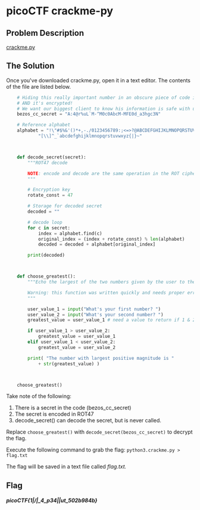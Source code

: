 # picoCTF crackme-py

## Problem Description
[crackme.py](https://mercury.picoctf.net/static/db4b9e7a2862c320aa6b40e3551406bd/crackme.py)

## The Solution
Once you've downloaded crackme.py, open it in a text editor. The contents of the file are listed below.
```python
    # Hiding this really important number in an obscure piece of code is brilliant!
    # AND it's encrypted!  
    # We want our biggest client to know his information is safe with us.
    bezos_cc_secret = "A:4@r%uL`M-^M0c0AbcM-MFE0d_a3hgc3N"

    # Reference alphabet
    alphabet = "!\"#$%&'()*+,-./0123456789:;<=>?@ABCDEFGHIJKLMNOPQRSTUVWXYZ"+ \
            "[\\]^_`abcdefghijklmnopqrstuvwxyz{|}~"



    def decode_secret(secret):
        """ROT47 decode

        NOTE: encode and decode are the same operation in the ROT cipher family.
        """

        # Encryption key
        rotate_const = 47

        # Storage for decoded secret
        decoded = ""

        # decode loop
        for c in secret:
            index = alphabet.find(c)
            original_index = (index + rotate_const) % len(alphabet)
            decoded = decoded + alphabet[original_index]

        print(decoded)



    def choose_greatest():
        """Echo the largest of the two numbers given by the user to the program

        Warning: this function was written quickly and needs proper error handling
        """

        user_value_1 = input("What's your first number? ")
        user_value_2 = input("What's your second number? ")
        greatest_value = user_value_1 # need a value to return if 1 & 2 are equal

        if user_value_1 > user_value_2:
            greatest_value = user_value_1
        elif user_value_1 < user_value_2:
            greatest_value = user_value_2

        print( "The number with largest positive magnitude is "
            + str(greatest_value) )



    choose_greatest()
```

Take note of the following: 
1. There is a secret in the code (bezos_cc_secret)
2. The secret is encoded in ROT47
3. decode_secret() can decode the secret, but is never called.

Replace `choose_greatest()` with `decode_secret(bezos_cc_secret)` to decrypt the flag.

Execute the following command to grab the flag: `python3.crackme.py > flag.txt`

The flag will be saved in a text file called *flag.txt.*

## Flag
##### picoCTF{1|\/|_4_p34|\|ut_502b984b}

